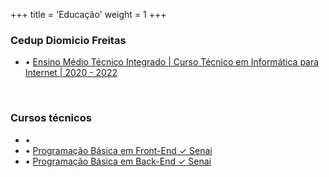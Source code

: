 +++
title = 'Educação'
weight = 1
+++

### Cedup Diomicio Freitas
- • <a href="../docs/Diploma_Ensino_Medio.pdf">Ensino Médio Técnico Integrado | Curso Técnico em Informática para Internet | 2020 - 2022</a>

<br>

### Cursos técnicos
- • 
- • <a href="../docs/Certificado_Front_End_Basico_Senai.pdf">Programação Básica em Front-End ✓ Senai</a><br>
- • <a href="../docs/Certificado_Back_End_Basico_Senai.pdf">Programação Básica em Back-End ✓ Senai</a><br>